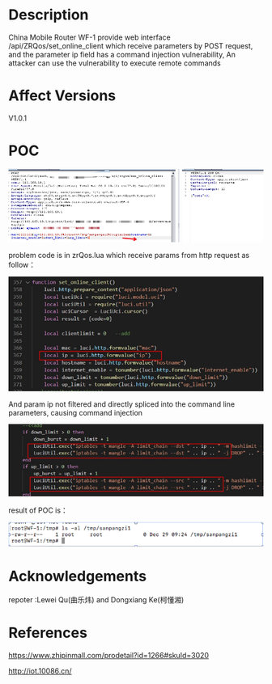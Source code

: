 # Description
China Mobile Router WF-1 provide web interface /api/ZRQos/set_online_client which receive parameters by POST request, and the parameter ip field has a command injection vulnerability, An attacker can use the vulnerability to execute remote commands

# Affect Versions
V1.0.1

# POC
![image](https://github.com/pokerfacett/MY_REQUEST/blob/master/ZRQos%20RCE.png)

problem code is in zrQos.lua which receive params from http request as follow：

![image](https://github.com/pokerfacett/MY_REQUEST/blob/master/set_online_client1.png)

And param ip  not filtered and directly spliced into the command line parameters, causing command injection

![image](https://github.com/pokerfacett/MY_REQUEST/blob/master/set_online_client.jpg)

result of POC is：

![image](https://github.com/pokerfacett/MY_REQUEST/blob/master/result_command_injection1.png)

# Acknowledgements
repoter :Lewei Qu(曲乐炜) and Dongxiang Ke(柯懂湘)

# References
https://www.zhipinmall.com/prodetail?id=1266#skuId=3020

http://iot.10086.cn/
